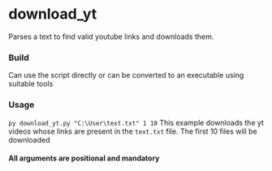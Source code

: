 # download_yt
Parses a text to find valid youtube links and downloads them.

### Build
Can use the script directly or can be converted to an executable using suitable tools

### Usage
`py download_yt.py "C:\User\text.txt" 1 10` 
This example downloads the yt videos whose links are present in the `text.txt` file. The first 10 files will be downloaded
#### All arguments are positional and mandatory

